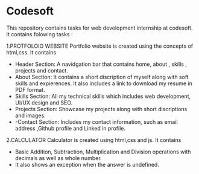 # Codesoft
This repository contains tasks for web development internship at codesoft. It contains folowing tasks : 

1.PROTFOLOIO WEBSITE
    Portfolio website is created using the concepts of html,css. It contains 
   
   - Header Section: A navidgation bar that contains home, about , skills , projects and contact. 
   - About Section: It contains a short discription of myself along with soft skills and expierences. It also includes  a link to download my resume in PDF format.
   - Skills Section: All my technical skills which includes web development, UI/UX design and SEO.
   - Projects Section: Showcase   my  projects along with short discriptions  and images.
   -  -Contact Section: Includes my  contact information, such as email address ,Github profile and Linked in profile.


2.CALCULATOR
Calculator is created using html,css and js. It contains

- Basic Addition, Subtraction, Multiplication and Division operations with decimals as well as whole number.
- It also shows an exception when the answer is undefined.



